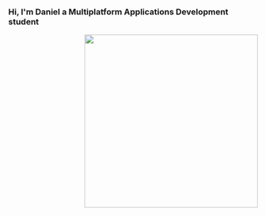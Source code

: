 ### Hi, I'm Daniel a Multiplatform Applications Development student 


<img align= "right" width= "350" src= "https://pa1.narvii.com/6580/8098c6e9207376889eeb0532d9f5a0723c4d73f5_hq.gif"/>


